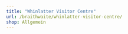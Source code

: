 ```yaml
---
title: "Whinlatter Visitor Centre"
url: /braithwaite/whinlatter-visitor-centre/
shop: Allgemein
---
```

